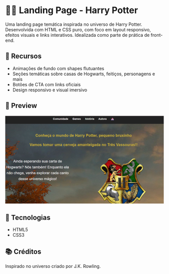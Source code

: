 # 🧙‍♂️ Landing Page - Harry Potter

Uma landing page temática inspirada no universo de Harry Potter. Desenvolvida com HTML e CSS puro, com foco em layout responsivo, efeitos visuais e links interativos. Idealizada como parte de prática de front-end.

## 🌟 Recursos

- Animações de fundo com shapes flutuantes
- Seções temáticas sobre casas de Hogwarts, feitiços, personagens e mais
- Botões de CTA com links oficiais
- Design responsivo e visual imersivo

## 📸 Preview
![alt text](img/image.png)

## 🚀 Tecnologias

- HTML5
- CSS3

## 📚 Créditos

Inspirado no universo criado por J.K. Rowling.
